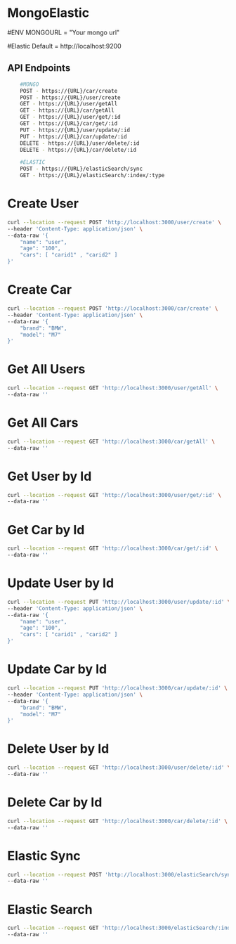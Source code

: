 # MongoElastic

#ENV
    MONGOURL = "Your mongo url"

#Elastic
    Default = http://localhost:9200

## API Endpoints
```bash
    #MONGO
    POST - https://{URL}/car/create
    POST - https://{URL}/user/create
    GET - https://{URL}/user/getAll
    GET - https://{URL}/car/getAll
    GET - https://{URL}/user/get/:id
    GET - https://{URL}/car/get/:id
    PUT - https://{URL}/user/update/:id
    PUT - https://{URL}/car/update/:id
    DELETE - https://{URL}/user/delete/:id
    DELETE - https://{URL}/car/delete/:id

    #ELASTIC
    POST - https://{URL}/elasticSearch/sync
    GET - https://{URL}/elasticSearch/:index/:type
```

# Create User
```bash
curl --location --request POST 'http://localhost:3000/user/create' \
--header 'Content-Type: application/json' \
--data-raw '{
    "name": "user",
    "age": "100",
    "cars": [ "carid1" , "carid2" ]
}'
```

# Create Car
```bash
curl --location --request POST 'http://localhost:3000/car/create' \
--header 'Content-Type: application/json' \
--data-raw '{
    "brand": "BMW",
    "model": "M7"
}'
```

# Get All Users
```bash
curl --location --request GET 'http://localhost:3000/user/getAll' \
--data-raw ''
```

# Get All Cars
```bash
curl --location --request GET 'http://localhost:3000/car/getAll' \
--data-raw ''
```

# Get User by Id
```bash
curl --location --request GET 'http://localhost:3000/user/get/:id' \
--data-raw ''
```

# Get Car by Id
```bash
curl --location --request GET 'http://localhost:3000/car/get/:id' \
--data-raw ''
```

# Update User by Id
```bash
curl --location --request PUT 'http://localhost:3000/user/update/:id' \
--header 'Content-Type: application/json' \
--data-raw '{
    "name": "user",
    "age": "100",
    "cars": [ "carid1" , "carid2" ]
}'
```

# Update Car by Id
```bash
curl --location --request PUT 'http://localhost:3000/car/update/:id' \
--header 'Content-Type: application/json' \
--data-raw '{
    "brand": "BMW",
    "model": "M7"
}'
```
# Delete User by Id
```bash
curl --location --request GET 'http://localhost:3000/user/delete/:id' \
--data-raw ''
```

# Delete Car by Id
```bash
curl --location --request GET 'http://localhost:3000/car/delete/:id' \
--data-raw ''
```

# Elastic Sync
```bash
curl --location --request POST 'http://localhost:3000/elasticSearch/sync'\
--data-raw ''
```

# Elastic Search
```bash
curl --location --request GET 'http://localhost:3000/elasticSearch/:index/:type/_doc?q="yourquery"'\
--data-raw ''
```
